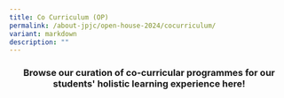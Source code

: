 ```yaml
---
title: Co Curriculum (OP)
permalink: /about-jpjc/open-house-2024/cocurriculum/
variant: markdown
description: ""
---
```

<div align="justify">

<h3><center>Browse our curation of co-curricular programmes for our students' holistic learning experience here!</center></h3>
	


	
	
	
	

	
<div></div></div>